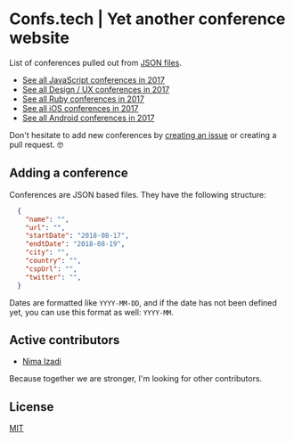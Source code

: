 # Confs.tech | Yet another conference website

List of conferences pulled out from [JSON files](https://github.com/nimzco/confs.tech/tree/master/conferences).
- [See all JavaScript conferences in 2017](https://confs.tech/2017/javascript)
- [See all Design / UX conferences in 2017](https://confs.tech/2017/ux)
- [See all Ruby conferences in 2017](https://confs.tech/2017/ruby)
- [See all iOS conferences in 2017](https://confs.tech/2017/ios)
- [See all Android conferences in 2017](https://confs.tech/2017/android)

Don't hesitate to add new conferences by [creating an issue](https://github.com/nimzco/confs.tech/issues/new) or creating a pull request. 🤓

## Adding a conference

Conferences are JSON based files. They have the following structure:

```json
  {
    "name": "",
    "url": "",
    "startDate": "2018-08-17",
    "endtDate": "2018-08-19",
    "city": "",
    "country": "",
    "cspUrl": "",
    "twitter": "",
  }
```
Dates are formatted like `YYYY-MM-DD`, and if the date has not been defined yet, you can use this format as well: `YYYY-MM`.

## Active contributors
- [Nima Izadi](https://nimz.co)

Because together we are stronger, I'm looking for other contributors.

## License

[MIT](LICENSE.md)
